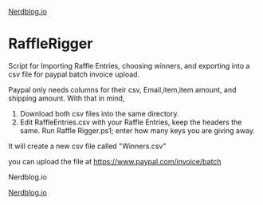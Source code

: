 [Nerdblog.io](https://i.imgur.com/Lborxa2.png)

# RaffleRigger
Script for Importing Raffle Entries, choosing winners, and exporting into a csv file for paypal batch invoice upload.

Paypal only needs columns for their csv, Email,item,item amount, and shipping amount.
With that in mind, 

1. Download both csv files into the same directory.
2. Edit RaffleEntries.csv with your Raffle Entries, keep the headers the same.
Run Raffle Rigger.ps1; enter how many keys you are giving away.

It will create a new csv file called "Winners.csv"

you can upload the file at https://www.paypal.com/invoice/batch

Nerdblog.io

[Nerdblog.io](https://i.imgur.com/K20uFGm.png)

